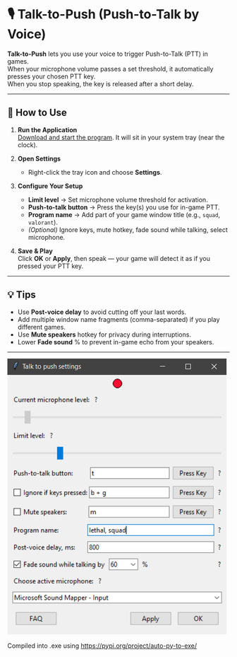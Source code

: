 # 🎙️ Talk-to-Push (Push-to-Talk by Voice)

**Talk-to-Push** lets you use your voice to trigger Push-to-Talk (PTT) in games.  
When your microphone volume passes a set threshold, it automatically presses your chosen PTT key.  
When you stop speaking, the key is released after a short delay.

---

## 🚀 How to Use

1. **Run the Application**  
   [Download and start the program](https://github.com/ununnamed/talk-to-push/blob/main/Talk%20to%20Push%20v1.1.exe). It will sit in your system tray (near the clock).

2. **Open Settings**  
   - Right-click the tray icon and choose **Settings**.  

3. **Configure Your Setup**  
   - **Limit level** → Set microphone volume threshold for activation.  
   - **Push-to-talk button** → Press the key(s) you use for in-game PTT.  
   - **Program name** → Add part of your game window title (e.g., `squad`, `valorant`).  
   - *(Optional)* Ignore keys, mute hotkey, fade sound while talking, select microphone.

4. **Save & Play**  
   Click **OK** or **Apply**, then speak — your game will detect it as if you pressed your PTT key.

---

## 💡 Tips
- Use **Post-voice delay** to avoid cutting off your last words.
- Add multiple window name fragments (comma-separated) if you play different games.
- Use **Mute speakers** hotkey for privacy during interruptions.
- Lower **Fade sound** % to prevent in-game echo from your speakers.

---

![image](https://github.com/ununnamed/talk-to-push/blob/db310e9d89c9682cebc981b809e37e4503648fe1/src/levels.png)

Compiled into .exe using https://pypi.org/project/auto-py-to-exe/ 
